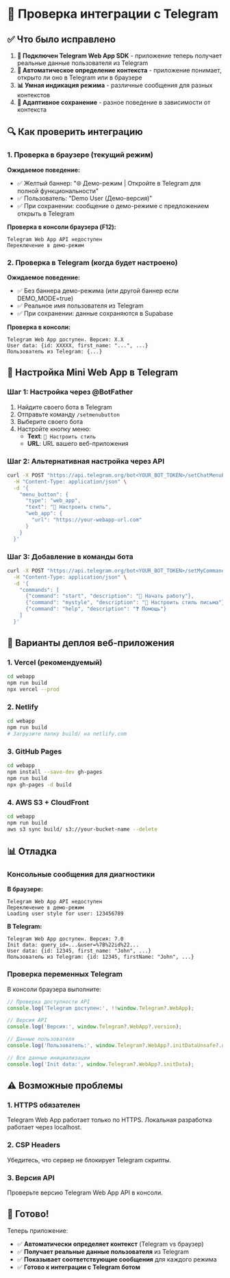 # 📱 Проверка интеграции с Telegram

## ✅ Что было исправлено

1. **🔗 Подключен Telegram Web App SDK** - приложение теперь получает реальные данные пользователя из Telegram
2. **🎯 Автоматическое определение контекста** - приложение понимает, открыто ли оно в Telegram или в браузере
3. **📊 Умная индикация режима** - различные сообщения для разных контекстов
4. **💾 Адаптивное сохранение** - разное поведение в зависимости от контекста

## 🔍 Как проверить интеграцию

### 1. Проверка в браузере (текущий режим)

**Ожидаемое поведение:**
- ✅ Желтый баннер: "🌐 Демо-режим | Откройте в Telegram для полной функциональности"
- ✅ Пользователь: "Demo User (Демо-версия)"
- ✅ При сохранении: сообщение о демо-режиме с предложением открыть в Telegram

**Проверка в консоли браузера (F12):**
```
Telegram Web App API недоступен
Переключение в демо-режим
```

### 2. Проверка в Telegram (когда будет настроено)

**Ожидаемое поведение:**
- ✅ Без баннера демо-режима (или другой баннер если DEMO_MODE=true)
- ✅ Реальное имя пользователя из Telegram
- ✅ При сохранении: данные сохраняются в Supabase

**Проверка в консоли:**
```
Telegram Web App доступен. Версия: X.X
User data: {id: XXXXX, first_name: "...", ...}
Пользователь из Telegram: {...}
```

## 🚀 Настройка Mini Web App в Telegram

### Шаг 1: Настройка через @BotFather

1. Найдите своего бота в Telegram
2. Отправьте команду `/setmenubutton`
3. Выберите своего бота
4. Настройте кнопку меню:
   - **Text**: `🎨 Настроить стиль`
   - **URL**: URL вашего веб-приложения

### Шаг 2: Альтернативная настройка через API

```bash
curl -X POST "https://api.telegram.org/bot<YOUR_BOT_TOKEN>/setChatMenuButton" \
  -H "Content-Type: application/json" \
  -d '{
    "menu_button": {
      "type": "web_app",
      "text": "🎨 Настроить стиль",
      "web_app": {
        "url": "https://your-webapp-url.com"
      }
    }
  }'
```

### Шаг 3: Добавление в команды бота

```bash
curl -X POST "https://api.telegram.org/bot<YOUR_BOT_TOKEN>/setMyCommands" \
  -H "Content-Type: application/json" \
  -d '{
    "commands": [
      {"command": "start", "description": "🚀 Начать работу"},
      {"command": "mystyle", "description": "🎨 Настроить стиль письма"},
      {"command": "help", "description": "❓ Помощь"}
    ]
  }'
```

## 🔧 Варианты деплоя веб-приложения

### 1. Vercel (рекомендуемый)
```bash
cd webapp
npm run build
npx vercel --prod
```

### 2. Netlify
```bash
cd webapp
npm run build
# Загрузите папку build/ на netlify.com
```

### 3. GitHub Pages
```bash
cd webapp
npm install --save-dev gh-pages
npm run build
npx gh-pages -d build
```

### 4. AWS S3 + CloudFront
```bash
cd webapp
npm run build
aws s3 sync build/ s3://your-bucket-name --delete
```

## 📊 Отладка

### Консольные сообщения для диагностики

**В браузере:**
```
Telegram Web App API недоступен
Переключение в демо-режим
Loading user style for user: 123456789
```

**В Telegram:**
```
Telegram Web App доступен. Версия: 7.0
Init data: query_id=...&user=%7B%22id%22...
User data: {id: 12345, first_name: "John", ...}
Пользователь из Telegram: {id: 12345, firstName: "John", ...}
```

### Проверка переменных Telegram

В консоли браузера выполните:
```javascript
// Проверка доступности API
console.log('Telegram доступен:', !!window.Telegram?.WebApp);

// Версия API
console.log('Версия:', window.Telegram?.WebApp?.version);

// Данные пользователя
console.log('Пользователь:', window.Telegram?.WebApp?.initDataUnsafe?.user);

// Все данные инициализации
console.log('Init data:', window.Telegram?.WebApp?.initData);
```

## ⚠️ Возможные проблемы

### 1. HTTPS обязателен
Telegram Web App работает только по HTTPS. Локальная разработка работает через localhost.

### 2. CSP Headers
Убедитесь, что сервер не блокирует Telegram скрипты.

### 3. Версия API
Проверьте версию Telegram Web App API в консоли.

## 🎯 Готово!

Теперь приложение:
- ✅ **Автоматически определяет контекст** (Telegram vs браузер)
- ✅ **Получает реальные данные пользователя** из Telegram
- ✅ **Показывает соответствующие сообщения** для каждого режима
- ✅ **Готово к интеграции с Telegram ботом** 